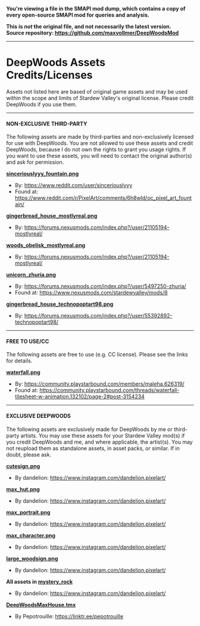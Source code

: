 **You're viewing a file in the SMAPI mod dump, which contains a copy of every open-source SMAPI mod
for queries and analysis.**

**This is _not_ the original file, and not necessarily the latest version.**  
**Source repository: https://github.com/maxvollmer/DeepWoodsMod**

----

# DeepWoods Assets Credits/Licenses

Assets not listed here are based of original game assets and may be used within the scope and limits of Stardew Valley's original license. Please credit DeepWoods if you use them.

---
#### NON-EXCLUSIVE THIRD-PARTY

The following assets are made by third-parties and non-exclusively licensed for use with DeepWoods. You are not allowed to use these assets and credit DeepWoods, because I do not own the rights to grant you usage rights. If you want to use these assets, you will need to contact the original author(s) and ask for permission.

**[sinceriouslyyy_fountain.png](../assets/sinceriouslyyy_fountain.png)**
 - By: https://www.reddit.com/user/sinceriouslyyy
 - Found at: https://www.reddit.com/r/PixelArt/comments/6h8wld/oc_pixel_art_fountain/

**[gingerbread_house_mostlyreal.png](../assets/gingerbread_house_mostlyreal.png)**
 - By: https://forums.nexusmods.com/index.php?/user/21105194-mostlyreal/

**[woods_obelisk_mostlyreal.png](../assets/woods_obelisk_mostlyreal.png)**
 - By: https://forums.nexusmods.com/index.php?/user/21105194-mostlyreal/

**[unicorn_zhuria.png](../assets/unicorn_zhuria.png)**
 - By: https://forums.nexusmods.com/index.php?/user/5497250-zhuria/
 - Found at: https://www.nexusmods.com/stardewvalley/mods/8

**[gingerbread_house_technopoptart98.png](../assets/gingerbread_house_technopoptart98.png)**
 - By: https://forums.nexusmods.com/index.php?/user/55392892-technopoptart98/

---
#### FREE TO USE/CC

The following assets are free to use (e.g. CC license). Please see the links for details.

**[waterfall.png](../assets/waterfall.png)**
 - By: https://community.playstarbound.com/members/maleha.626319/
 - Found at: https://community.playstarbound.com/threads/waterfall-tilesheet-w-animation.132102/page-2#post-3154234

---
#### EXCLUSIVE DEEPWOODS

The following assets are exclusively made for DeepWoods by me or third-party artists. You may use these assets for your Stardew Valley mod(s) if you credit DeepWoods and me, and where applicable, the artist(s). You may not reupload them as standalone assets, in asset packs, or similar. If in doubt, please ask.

**[cutesign.png](../assets/cutesign.png)**
 - By dandelion: https://www.instagram.com/dandelion.pixelart/

**[max_hut.png](../assets/max_hut.png)**
 - By dandelion: https://www.instagram.com/dandelion.pixelart/

**[max_portrait.png](../assets/max_portrait.png)**
 - By dandelion: https://www.instagram.com/dandelion.pixelart/

**[max_character.png](../assets/max_character.png)**
 - By dandelion: https://www.instagram.com/dandelion.pixelart/

**[large_woodsign.png](../assets/large_woodsign.png)**
 - By dandelion: https://www.instagram.com/dandelion.pixelart/

**All assets in [mystery_rock](../assets/mystery_rock)**
 - By dandelion: https://www.instagram.com/dandelion.pixelart/

**[DeepWoodsMaxHouse.tmx](../assets/Maps/DeepWoodsMaxHouse.tmx)**
 - By Pepotrouille: https://linktr.ee/pepotrouille

